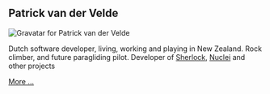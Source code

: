 ## Patrick van der Velde

![Gravatar for Patrick van der Velde](http://www.gravatar.com/avatar/9bc8b3ff385cd14f2b12138c97729df2?s=160) 

Dutch software developer, living, working and playing in New Zealand. 
Rock climber, and future paragliding pilot. Developer of [Sherlock](http://pvandervelde.github.io/Sherlock), 
[Nuclei](http://pvandervelde.github.io/Nuclei) and other projects

[More ...](/about.html)